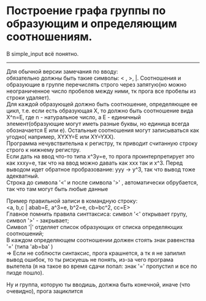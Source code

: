  # Построение графа группы по образующим и определяющим соотношениям.  
 В simple_input всё понятно.  
 ***
 Для обычной версии замечания по вводу:  
обязательно должны быть такие символы: < , >, |. Соотношения и образующие в группе перечислять строго через запятую(но можно неограниченное число пробелов между ними, тк прога все пробелы из строки удаляет).  
Для каждой образующей должно быть соотношение, определяющее ее цикл, т.е. если есть образующая X, то должно быть соотношение вида X^n=Е, где n - натуральное число, а Е - единичный элемент(образующие могут иметь разные буквы, но единица всегда обозначается Е или е). 
Остальные соотношения могут записываться как угодно( например, XYXY=E или XY=YXX).  
Программа нечувствительна к регистру, тк приводит считанную строку строго к нижнему регистру.  
Если дать на ввод что-то типа x^3y=e, то прога проинтерпретирует это как xxxy=e, так что на ввод можно давать как xxx так и x^3. Перед выводом идет обратное пробразование: yyy -> y^3, так что вывод тоже адекватный.  
Строка до символа '<' и после символа '>' , автоматически обрубается, так что там могут быть любые данные  

Пример правильной записи в командную строку:  
<a, b,c | abab=E, a^3=e, b^2=e, cb=bc^2, cc=E>  
Главное помнить правила синттаксиса: символ '<' открывает групу, символ '>' - закрывает;  
Символ '|' отделяет список образующих от списка определяющих соотношений;  
В каждом определяющем соотношении должен стоять знак равенства '=' (типа 'ab=ba' )  
=> Если не соблюсти синтаксис, прога крашнется, а тк я не запилил вывод ошибок, то ты рискуешь не понять, из-за чего програма вылетела (я на такое во время сдачи попал: знак '=' пропустил и все по пизде пошло).  

Ну и группа, которую ты вводишь, должна быть конечной, иначе (что очевидно), прога зациклится

